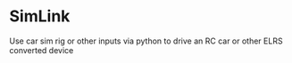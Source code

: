 # SimLink
Use car sim rig or other inputs via python to drive an RC car or other ELRS converted device
